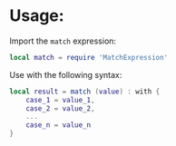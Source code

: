 # Usage:
Import the `match` expression:
```lua
local match = require 'MatchExpression'
```
Use with the following syntax:
```lua
local result = match (value) : with {
    case_1 = value_1,
    case_2 = value_2,
    ...
    case_n = value_n
}
```
